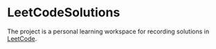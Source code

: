 # LeetCodeSolutions

The project is a personal learning workspace for recording solutions in [LeetCode](https://leetcode-cn.com/).

